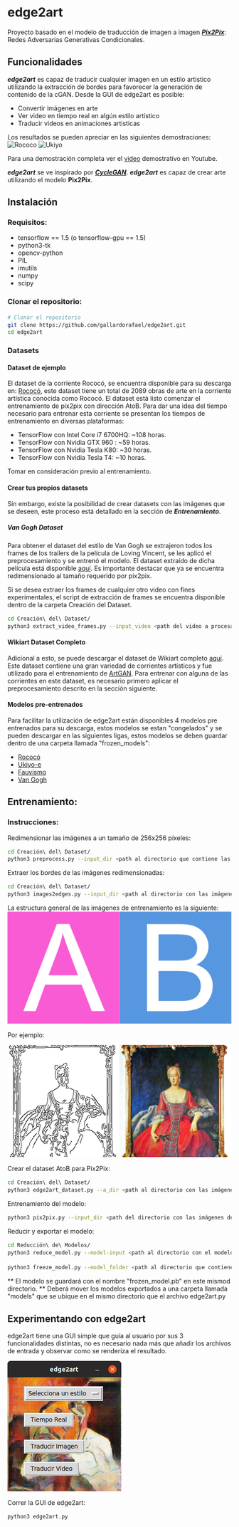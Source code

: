 # edge2art
Proyecto basado en el modelo de traducción de imagen a imagen ***[Pix2Pix](https://phillipi.github.io/pix2pix/)***: Redes Adversarias Generativas Condicionales.

## Funcionalidades
***edge2art*** es capaz de traducir cualquier imagen en un estilo artistico utilizando la extracción de bordes para favorecer la generación de contenido de la cGAN. Desde la GUI de edge2art es posible:
* Convertir imágenes en arte
* Ver video en tiempo real en algún estilo artístico
* Traducir videos en animaciones artisticas

Los resultados se pueden apreciar en las siguientes demostraciones: 
![Rococo](https://github.com/gallardorafael/edge2art/blob/master/docs/dot_rococo.gif)
![Ukiyo](https://github.com/gallardorafael/edge2art/blob/master/docs/robot_ukiyo.gif)

Para una demostración completa ver el [video](https://youtu.be/7BrNVLDM1dE) demostrativo en Youtube.

***edge2art*** se ve inspirado por ***[CycleGAN](https://junyanz.github.io/CycleGAN/)***. ***edge2art*** es capaz de crear arte utilizando el modelo **Pix2Pix**.

## Instalación

### Requisitos:
* tensorflow == 1.5 (o tensorflow-gpu == 1.5)
* python3-tk
* opencv-python
* PIL
* imutils
* numpy
* scipy

### Clonar el repositorio:
```sh
# Clonar el repositorio
git clone https://github.com/gallardorafael/edge2art.git
cd edge2art
``` 
### Datasets
#### Dataset de ejemplo
El dataset de la corriente Rococó, se encuentra disponible para su descarga en: [Rococó](https://drive.google.com/open?id=1Q4lUnhlGs10tsJFisWfO4-HmFdbxFai1), este dataset tiene un total de 2089 obras de arte en la corriente artística conocida como Rococó. El dataset está listo comenzar el entrenamiento de pix2pix con dirección AtoB. Para dar una idea del tiempo necesario para entrenar esta corriente se presentan los tiempos de entrenamiento en diversas plataformas:
* TensorFlow con Intel Core i7 6700HQ: ~108 horas.
* TensorFlow con Nvidia GTX 960 : ~59 horas.
* TensorFlow con Nvidia Tesla K80: ~30 horas.
* TensorFlow con Nvidia Tesla T4: ~10 horas.

Tomar en consideración previo al entrenamiento.

#### Crear tus propios datasets
Sin embargo, existe la posibilidad de crear datasets con las imágenes que se deseen, este proceso está detallado en la sección de ***Entrenamiento***. 

##### Van Gogh Dataset
Para obtener el dataset del estilo de Van Gogh se extrajeron todos los frames de los trailers de la película de Loving Vincent, se les aplicó el preprocesamiento y se entrenó el modelo.
El dataset extraído de dicha película está disponible [aquí](https://drive.google.com/open?id=11yYohJwZMdZzq7QRZtQqQF1QIeHCxlf6). Es importante destacar que ya se encuentra redimensionado al tamaño requerido por pix2pix. 

Si se desea extraer los frames de cualquier otro video con fines experimentales, el script de extracción de frames se encuentra disponible dentro de la carpeta Creación del Dataset.
```sh
cd Creación\ del\ Dataset/
python3 extract_video_frames.py --input_video <path del video a procesar> --output_dir <path en donde guardar los frames extraidos>
```

#### Wikiart Dataset Completo
Adicional a esto, se puede descargar el dataset de Wikiart completo [aquí](http://web.fsktm.um.edu.my/~cschan/source/ICIP2017/wikiart.zip). Este dataset contiene una gran variedad de corrientes artísticos y fue utilizado para el entrenamiento de [ArtGAN](https://github.com/cs-chan/ArtGAN). Para entrenar con alguna de las corrientes en este dataset, es necesario primero aplicar el preprocesamiento descrito en la sección siguiente.

#### Modelos pre-entrenados
Para facilitar la utilización de edge2art están disponibles 4 modelos pre entrenados para su descarga, estos modelos se estan "congelados" y se pueden descargar en las siguientes ligas, estos modelos se deben guardar dentro de una carpeta llamada "frozen_models":
* [Rococó](https://drive.google.com/open?id=1EMYiRRHVmGDPkruFzhvVijlH3effR2pH)
* [Ukiyo-e](https://drive.google.com/open?id=1gBifqL0b1wnrtVJCSiWIqe46wcwg6vwI)
* [Fauvismo](https://drive.google.com/open?id=1ZSYB4CqPyRmr0xNjvK25-UpXYt6RInuT)
* [Van Gogh](https://drive.google.com/open?id=1cCL8K9OUha6ME7l_jBYva7bmU-5tePAe)

## Entrenamiento: 
### Instrucciones:
Redimensionar las imágenes a un tamaño de 256x256 píxeles:
```sh
cd Creación\ del\ Dataset/
python3 preprocess.py --input_dir <path al directorio que contiene las imágenes originales> --output_dir <path del directorio dónde guardar las imágenes redimensionadas> --operation 
```

Extraer los bordes de las imágenes redimensionadas:
```sh
cd Creación\ del\ Dataset/
python3 images2edges.py --input_dir <path al directorio con las imágenes normales> --output_dir <ṕath al directorio de guardado de las imágenes de bordes>
```

La estructura general de las imágenes de entrenamiento es la siguiente:
![atob](https://github.com/gallardorafael/edge2art/blob/master/docs/ab.png)

Por ejemplo:


![ejemplo](https://github.com/gallardorafael/edge2art/blob/master/docs/abejemplo.png)

Crear el dataset AtoB para Pix2Pix:
```sh
cd Creación\ del\ Dataset/
python3 edge2art_dataset.py --a_dir <path al directorio con las imágenes de bordes> --b_dir <path al directorio con las imágenes normales> --output_dir <path al directorio de guardado del dataset de entrenamiento>
```
 
Entrenamiento del modelo:
```sh
python3 pix2pix.py --input_dir <path del directorio con las imágenes de entrenamiento> --output_dir <path al directorio dónde guardar el modelo> --mode train --max_epochs 200 --which_direction AtoB
```

Reducir y exportar el modelo:
```sh
cd Reducción\ de\ Modelos/
python3 reduce_model.py --model-input <path al directorio con el modelo entrenado previamente> --model-output <path al directorio dónde guardar el modelo reducido>

python3 freeze_model.py --model_folder <path al directorio que contiene el modelo reducido>
```
  ** El modelo se guardará con el nombre "frozen_model.pb" en este mismod directorio.
  ** Deberá mover los modelos exportados a una carpeta llamada "models" que se ubique en el mismo directorio que el archivo edge2art.py

## Experimentando con edge2art
edge2art tiene una GUI simple que guía al usuario por sus 3 funcionalidades distintas, no es necesario nada más que añadir los archivos de entrada y observar como se renderiza el resultado.

![gui](https://github.com/gallardorafael/edge2art/blob/master/docs/gui.png)

Correr la GUI de edge2art:
```sh
python3 edge2art.py
```

